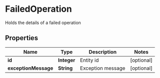 

# FailedOperation

Holds the details of a failed operation

## Properties

| Name | Type | Description | Notes |
|------------ | ------------- | ------------- | -------------|
|**id** | **Integer** | Entity id |  [optional] |
|**exceptionMessage** | **String** | Exception message |  [optional] |



